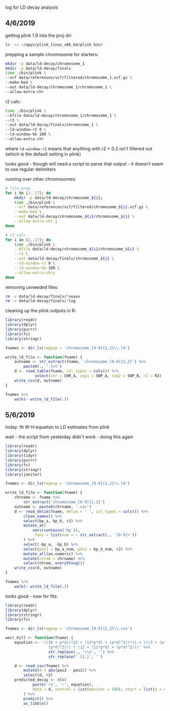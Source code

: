
log for LD decay analysis

## 4/6/2019

getting plink 1.9 into the proj dir:

```bash
ln -sv ~/apps/plink_linux_x86_64/plink bin/
```

prepping a sample chromosome for starters:

```bash
mkdir -p data/ld-decay/chromosome_1
mkdir -p data/ld-decay/finals
time ./bin/plink \
--vcf data/references/vcf/filtered/chromosome_1.vcf.gz \
--make-bed \
--out data/ld-decay/chromosome_1/chromosome_1 \
--allow-extra-chr
```

r2 calc:

```bash
time ./bin/plink \
--bfile data/ld-decay/chromosome_1/chromosome_1 \
--r2 \
--out data/ld-decay/finals/chromosome_1 \
--ld-window-r2 0 \
--ld-window-kb 100 \
--allow-extra-chr
```

where `ld-window-r2` means that anything with r2 < 0.2 isn't filtered out
(which is the default setting in plink)

looks good - though will need a script to parse that output - it doesn't
seem to use regular delimiters

running over other chromosomes:

```bash
# file prep
for i in {2..17}; do
    mkdir -p data/ld-decay/chromosome_${i};
    time ./bin/plink \
    --vcf data/references/vcf/filtered/chromosome_${i}.vcf.gz \
    --make-bed \
    --out data/ld-decay/chromosome_${i}/chromosome_${i} \
    --allow-extra-chr ;
done

# r2 calc
for i in {2..17}; do
    time ./bin/plink \
    --bfile data/ld-decay/chromosome_${i}/chromosome_${i} \
    --r2 \
    --out data/ld-decay/finals/chromosome_${i} \
    --ld-window-r2 0 \
    --ld-window-kb 100 \
    --allow-extra-chr;
done
```

removing unneeded files:

```bash
rm -v data/ld-decay/finals/*nosex
rm -v data/ld-decay/finals/*log
```

cleaning up the plink outputs in R:

```R
library(readr)
library(dplyr)
library(purrr)
library(fs)
library(stringr)

fnames <- dir_ls(regexp = 'chromosome_[0-9]{1,2}\\.ld')

write_ld_file <- function(fname) {
    outname <- str_extract(fname, 'chromosome_[0-9]{1,2}') %>%
        paste0(., '.txt')
    d <- read_table(fname, col_types = cols()) %>%
             select(chr = CHR_A, snp1 = SNP_A, snp2 = SNP_B, r2 = R2)
    write_csv(d, outname)
}

fnames %>%
    walk(~ write_ld_file(.))
```

## 5/6/2019

today: fit W-H equation to LD estimates from plink

wait - the script from yesterday didn't work - doing this again

```R
library(readr)
library(dplyr)
library(tidyr)
library(purrr)
library(fs)
library(stringr)
library(janitor)

fnames <- dir_ls(regexp = 'chromosome_[0-9]{1,2}\\.ld')

write_ld_file <- function(fname) {
    chrname <- fname %>%
        str_extract('chromosome_[0-9]{1,2}')
    outname <- paste0(chrname, '.csv')
    d <- read_delim(fname, delim = ' ', col_types = cols()) %>%
        clean_names() %>%
        select(bp_a, bp_b, r2) %>%
        mutate_at(
            vars(contains('bp')),
            .funs = list(num = ~ str_extract(., '[0-9]+'))
        ) %>%
        select(-bp_a, -bp_b) %>%
        select(pos1 = bp_a_num, pos2 = bp_b_num, r2) %>%
        mutate_all(as.numeric) %>%
        mutate(chrom = chrname) %>%
        select(chrom, everything())
    write_csv(d, outname)
}

fnames %>%
    walk(~ write_ld_file(.))
```

looks good - now for fits:

```R
library(readr)
library(dplyr)
library(stringr)
library(fs)

fnames <- dir_ls(regexp = 'chromosome_[0-9]{1,2}\\.csv')

weir_hill <- function(fname) {
    equation <- '((10 + p*d)/(22 + (13*p*d) + (p*d)^2))*(1 + (((3 + (p*d))/(24*(22 + (13*p*d) +\
                   (p*d)^2))) * (12 + (12*p*d) + (p*d)^2)))' %>%
                   str_replace(., '\\n', '') %>%
                   str_replace(' {2,}', '')

    d <- read_csv(fname) %>%
        mutate(d = abs(pos2 - pos1)) %>%
        select(d, r2)
    predicted_decay <- nls(
            paste('r2', '~', equation),
            data = d, control = list(maxiter = 500), start = list(p = 0.5)
        ) %>%
        predict() %>%
        as_tibble()


```






















